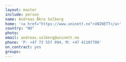 ```yaml
---
layout: master
include: person
name: Andreas Åkre Solberg
home: '<a href="https://www.uninett.no">UNINETT</a>'
country: "NO"
photo:
email: andreas.solberg@uninett.no
phone: 'P: +47 73 557 894, M: +47 41107700'
on_contract: yes
groups:
---
```

